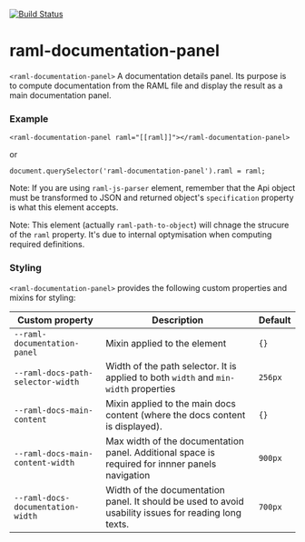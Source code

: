 [![Build Status](https://travis-ci.org/advanced-rest-client/raml-documentation-panel.svg?branch=master)](https://travis-ci.org/advanced-rest-client/raml-documentation-panel)  

# raml-documentation-panel

`<raml-documentation-panel>` A documentation details panel.
Its purpose is to compute documentation from the RAML file and display the
result as a main documentation panel.

### Example
```
<raml-documentation-panel raml="[[raml]]"></raml-documentation-panel>
```
or
```
document.querySelector('raml-documentation-panel').raml = raml;
```

Note: If you are using `raml-js-parser` element, remember that the Api object must be transformed
to JSON and returned object's `specification` property is what this element accepts.

Note: This element (actually `raml-path-to-object`) will chnage the strucure of the `raml` property.
It's due to internal optymisation when computing required definitions.

### Styling
`<raml-documentation-panel>` provides the following custom properties and mixins for styling:

Custom property | Description | Default
----------------|-------------|----------
`--raml-documentation-panel` | Mixin applied to the element | `{}`
`--raml-docs-path-selector-width` | Width of the path selector. It is applied to both `width` and `min-width` properties | `256px`
`--raml-docs-main-content` | Mixin applied to the main docs content (where the docs content is displayed). | `{}`
`--raml-docs-main-content-width` | Max width of the documentation panel. Additional space is required for innner panels navigation | `900px`
`--raml-docs-documentation-width` | Width of the documentation panel. It should be used to avoid usability issues for reading long texts. | `700px`

